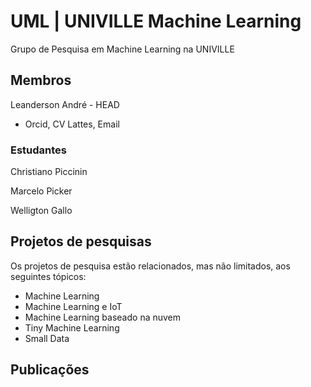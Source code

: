 # UML | UNIVILLE Machine Learning

Grupo de Pesquisa em Machine Learning na UNIVILLE

## Membros

Leanderson André - HEAD
  * Orcid, CV Lattes, Email

### Estudantes

Christiano Piccinin

Marcelo Picker

Welligton Gallo


## Projetos de pesquisas

Os projetos de pesquisa estão relacionados, mas não limitados, aos seguintes tópicos:

* Machine Learning
* Machine Learning e IoT
* Machine Learning baseado na nuvem
* Tiny Machine Learning
* Small Data

## Publicações
